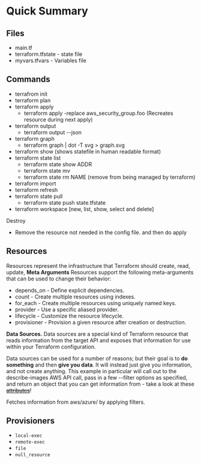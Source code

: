 # Quick Summary



## Files

* main.tf
* terraform.tfstate - state file
* myvars.tfvars - Variables file

## Commands

* terrafrom init
* terraform plan
* terraform apply
  * terraform apply -replace aws\_security\_group.foo (Recreates resource during next apply)
* terraform output
  * terraform output --json
* terraform graph
  * terraform graph | dot -T svg > graph.svg
* terraform show (shows statefile in human readable format)
* terraform state list
  * terraform state show ADDR
  * terraform state mv
  * terraform state rm NAME (remove from being managed by terraform)
* terraform import
* terraform refresh
* terraform state pull
  * terraform state push state.tfstate
* terraform workspace \[new, list, show, select and delete]

Destroy

* Remove the resource not needed in the config file. and then do apply

## Resources

Resources represent the infrastructure that Terraform should create, read, update, **Meta Arguments** Resources support the following meta-arguments that can be used to change their behavior:

* depends\_on - Define explicit dependencies.
* count - Create multiple resources using indexes.
* for\_each - Create multiple resources using uniquely named keys.
* provider - Use a specific aliased provider.
* lifecycle - Customize the resource lifecycle.
* provisioner - Provision a given resource after creation or destruction.

**Data Sources.** Data sources are a special kind of Terraform resource that reads information from the target API and exposes that information for use within your Terraform configuration.

Data sources can be used for a number of reasons; but their goal is to **do something** and then **give you data**. It will instead just give you information, and not create anything. This example in particular will call out to the describe-images AWS API call, pass in a few --filter options as specified, and return an object that you can get information from - take a look at these [~~attributes~~](https://www.terraform.io/docs/providers/aws/d/ami.html#attributes-reference)!

Fetches information from aws/azure/ by applying filters.

## Provisioners

* `local-exec`
* `remote-exec`
* `file`
* `null_resource`

